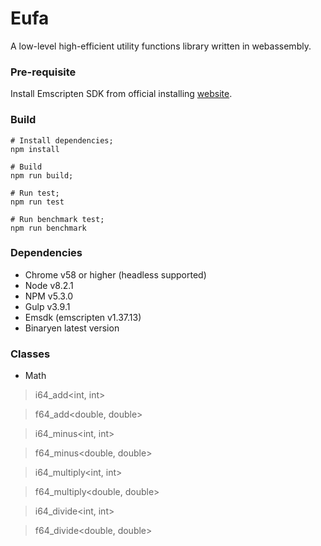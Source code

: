 # Eufa
A low-level high-efficient utility functions library written in webassembly.

### Pre-requisite

Install Emscripten SDK from official installing [website](https://kripken.github.io/emscripten-site/docs/getting_started/downloads.html).


### Build
```shell
# Install dependencies;
npm install

# Build
npm run build;

# Run test;
npm run test

# Run benchmark test;
npm run benchmark
```

### Dependencies
* Chrome v58 or higher (headless supported)
* Node v8.2.1
* NPM v5.3.0
* Gulp v3.9.1
* Emsdk (emscripten v1.37.13)
* Binaryen latest version

### Classes

* Math
> i64_add<int, int>

> f64_add<double, double>

> i64_minus<int, int>

> f64_minus<double, double>

> i64_multiply<int, int>

> f64_multiply<double, double>

> i64_divide<int, int>

> f64_divide<double, double>